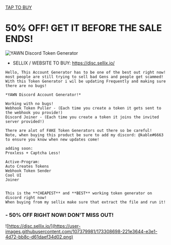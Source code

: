 </p>
<a href="https://disc.sellix.io/">TAP TO BUY</a> 
</p>

# 50% OFF! GET IT BEFORE THE SALE ENDS!

![YAWN Discord Token Generator](https://user-images.githubusercontent.com/107379981/173308503-23cc4b5a-0d14-4b6e-bf51-1fcf7a5aa716.png)

- SELLIX / WEBSITE TO BUY: https://disc.sellix.io/

```
Hello, This Account Generator has to be one of the best out right now! most people are still trying to sell bad Gens and people get scammed!
With this Token Generator i wil be updating Frequently and making sure there are no bugs!

*YAWN Discord Account Generator!*

Working with no bugs!
Webhook Token Puller - (Each time you create a token it gets sent to the webhook you provide!)
Discord Joiner - (Each time you create a token it joins the invited server provided!)

There are alot of FAKE Token Generators out there so be careful!
Note, when buying this product be sure to add my discord: @kable#6663 to ensure you know when new updates come!

adding soon: 
Proxless + Captcha Less!

Active-Program:
Auto Creates Tokens
Webhook Token Sender
Cool UI
Joiner


This is the **CHEAPEST** and **BEST** working token generator on discord right now!
When buying from my sellix make sure that extract the file and run it!
```
### - 50% OFF RIGHT NOW! DON'T MISS OUT!

![https://disc.sellix.io/](https://user-images.githubusercontent.com/107379981/173308698-221e3644-e3e1-4d72-bb8c-d61daef34d02.png)
